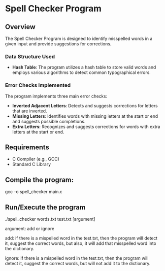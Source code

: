 # Spell Checker Program

## Overview
The Spell Checker Program is designed to identify misspelled words in a given input and provide suggestions for corrections. 

### Data Structure Used
- **Hash Table**: The program utilizes a hash table to store valid words and employs various algorithms to detect common typographical errors. 

### Error Checks Implemented
The program implements three main error checks:
- **Inverted Adjacent Letters**: Detects and suggests corrections for letters that are inverted.
- **Missing Letters**: Identifies words with missing letters at the start or end and suggests possible completions.
- **Extra Letters**: Recognizes and suggests corrections for words with extra letters at the start or end.

## Requirements
- C Compiler (e.g., GCC)
- Standard C Library

## Compile the program:
gcc -o spell_checker main.c

## Run/Execute the program
./spell_checker words.txt test.txt [argument]

argument: add or ignore

add: if there is a mispelled word in the test.txt, then the program will detect it, suggest the correct words, but also, it will add that misspelled word into the dictionary.

ignore: if there is a mispelled word in the test.txt, then the program will detect it, suggest the correct words, but will not add it to the dictionary.
